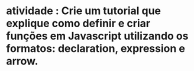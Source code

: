 # atividade : Crie um tutorial que explique como definir e criar funções em Javascript utilizando os formatos: declaration, expression e arrow.

